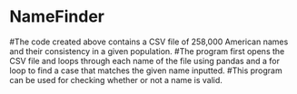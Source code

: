 # NameFinder
#The code created above contains a CSV file of 258,000 American names and their consistency in a given population. 
#The program first opens the CSV file and loops through each name of the file using pandas and a for loop to find a case that matches the given name inputted.
#This program can be used for checking whether or not a name is valid.

